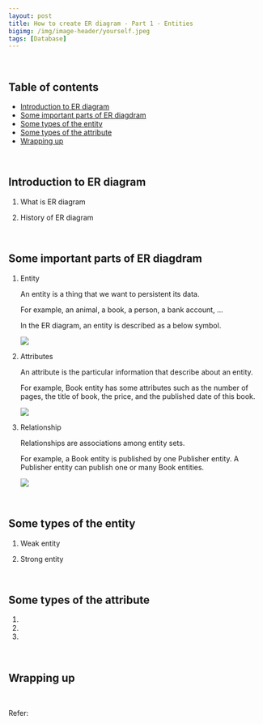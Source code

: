 ```yaml
---
layout: post
title: How to create ER diagram - Part 1 - Entities
bigimg: /img/image-header/yourself.jpeg
tags: [Database]
---
```





<br>

## Table of contents
- [Introduction to ER diagram](#introduction-to-er-diagram)
- [Some important parts of ER diagdram](#some-important-parts-of-er-diagdram)
- [Some types of the entity](#some-types-of-the-entity)
- [Some types of the attribute](#some-types-of-the-attribute)
- [Wrapping up](#wrapping-up)


<br>

## Introduction to ER diagram

1. What is ER diagram



2. History of ER diagram




<br>

## Some important parts of ER diagdram

1. Entity

    An entity is a thing that we want to persistent its data.

    For example, an animal, a book, a person, a bank account, ...

    In the ER diagram, an entity is described as a below symbol.

    ![](../img/Database/database-design/er-diagram/entity.png)

2. Attributes

    An attribute is the particular information that describe about an entity.

    For example, Book entity has some attributes such as the number of pages, the title of book, the price, and the published date of this book.

    ![](../img/Database/database-design/er-diagram/entity-and-attributes.png)


3. Relationship

    Relationships are associations among entity sets.

    For example, a Book entity is published by one Publisher entity. A Publisher entity can publish one or many Book entities.

    ![](../img/Database/database-design/er-diagram/book-and-publisher.png)

<br>

## Some types of the entity

1. Weak entity



2. Strong entity




<br>

## Some types of the attribute

1. 



2. 




3. 



<br>

## Wrapping up




<br>

Refer:

[]()
